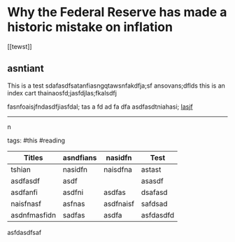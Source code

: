 # Why the Federal Reserve has made a historic mistake on inflation
[[tewst]]
## asntiant

This is a test
sdafasdfsatanfiasngqtawsnfakdfja;sf
ansovans;dflds
this is an index cart thainaosfd;jasfdjlas;fkalsdfj

fasnfoaisjfndasdfjiasfdal;
tas
a
fd
ad
fa
dfa
asdfasdtniahasi;
[lasjf](https://www.youtube.com/watch?v=X61wRmfZU8Y)

---
n

tags: #this  #reading

| Titles       | asndfians | nasidfn   | Test      |
| ------------ | --------- | --------- | --------- |
| tshian       | nasidfn   | naisdfna  | astast    |
| asdfasdf     | asdf      |           | asasdf    |
| asdfanfi     | asdfni    | asdfas    | dsafasd   |
| naisfnasf    | asfnas    | asdfnaisf | safdsad   |
| asdnfmasfidn | sadfas    | asdfa     | asfdasdfd |
asfdasdfsaf